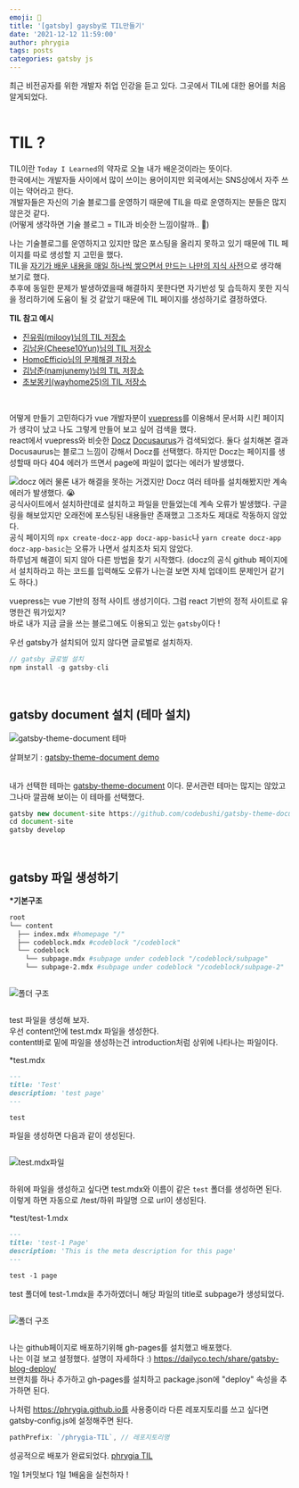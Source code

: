 ```yaml
---
emoji: 📓
title: '[gatsby] gaysby로 TIL만들기'
date: '2021-12-12 11:59:00'
author: phrygia
tags: posts
categories: gatsby js
---
```


최근 비전공자를 위한 개발자 취업 인강을 듣고 있다. 그곳에서 TIL에 대한 용어를 처음 알게되었다. <br><br>

# TIL ?

TIL이란 `Today I Learned`의 약자로 오늘 내가 배운것이라는 뜻이다. <br>
한국에서는 개발자들 사이에서 많이 쓰이는 용어이지만 외국에서는 SNS상에서 자주 쓰이는 약어라고 한다. <br>
개발자들은 자신의 기술 블로그를 운영하기 때문에 TIL을 따로 운영하지는 분들은 많지 않은것 같다.<br>
(어떻게 생각하면 기술 블로그 = TIL과 비슷한 느낌이랄까.. 🤔) <br>

나는 기술블로그를 운영하지고 있지만 많은 포스팅을 올리지 못하고 있기 때문에 TIL 페이지를 따로 생성할 지 고민을 했다.<br>
TIL을 <u>자기가 배운 내용을 매일 하나씩 쌓으면서 만드는 나만의 지식 사전</u>으로 생각해 보기로 했다. <br>
추후에 동일한 문제가 발생하였을때 해결하지 못한다면 자기반성 및 습득하지 못한 지식을 정리하기에 도움이 될 것 같았기 때문에 TIL 페이지를 생성하기로 결정하였다.<br>

**TIL 참고 예시**

- <a href="http://milooy.github.io/TIL/" target="_blank">진유림(milooy)님의 TIL 저장소</a>
- <a href="https://github.com/cheese10yun/TIL" target="_blank">김남윤(Cheese10Yun)님의 TIL 저장소</a>
- <a href="https://github.com/HomoEfficio/dev-tips" target="_blank">HomoEfficio님의 문제해결 저장소</a>
- <a href="https://github.com/namjunemy/TIL" target="_blank"> 김남준(namjunemy)님의 TIL 저장소</a>
- <a href="https://github.com/wayhome25/wayhome25.github.io" target="_blank"> 초보몽키(wayhome25)의 TIL 저장소</a>

<br>

어떻게 만들기 고민하다가 vue 개발자분이 <a href="https://vuepress.vuejs.org/" target="_blank">vuepress</a>를 이용해서 문서화 시킨 페이지가 생각이 났고 나도 그렇게 만들어 보고 싶어 검색을 했다.<br>
react에서 vuepress와 비슷한 <a href="https://www.docz.site/" target="_blank">Docz</a> <a href="https://docusaurus.io/" target="_blank">Docusaurus</a>가 검색되었다. 둘다 설치해본 결과 Docusaurus는 블로그 느낌이 강해서 Docz를 선택했다. 하지만 Docz는 페이지를 생성할때 마다 404 에러가 뜨면서 page에 파일이 없다는 에러가 발생했다. <br>

![docz 에러](img/2021-12-12-docz02.png)
물론 내가 해결을 못하는 거겠지만 Docz 여러 테마를 설치해봤지만 계속 에러가 발생했다. 😭 <br>
공식사이트에서 설치하란데로 설치하고 파일을 만들었는데 계속 오류가 발생했다. 구글링을 해보았지만 오래전에 포스팅된 내용들만 존재했고 그조차도 제대로 작동하지 않았다. <br>
공식 페이지의 `npx create-docz-app docz-app-basic`나 `yarn create docz-app docz-app-basic`는 오류가 나면서 설치조차 되지 않았다.<br>
하루넘게 해결이 되지 않아 다른 방법을 찾기 시작했다. (docz의 공식 github 페이지에서 설치하라고 하는 코드를 입력해도 오류가 나는걸 보면 자체 업데이트 문제인거 같기도 하다.)<br>

vuepress는 vue 기반의 정적 사이트 생성기이다. 그럼 react 기반의 정적 사이트로 유명한건 뭐가있지? <br>
바로 내가 지금 글을 쓰는 블로그에도 이용되고 있는 `gatsby`이다 !<br>

우선 gatsby가 설치되어 있지 않다면 글로벌로 설치하자. <br>

```js
// gatsby 글로벌 설치
npm install -g gatsby-cli
```

<br>

## gatsby document 설치 (테마 설치)

![gatsby-theme-document 테마](img/2021-12-12-gatsby01.png)

살펴보기 : <a href="https://gatsby-theme-document.netlify.app" target="_blank"> gatsby-theme-document demo</a><br><br>

내가 선택한 테마는 <a href="https://github.com/codebushi/gatsby-theme-document" target="_blank">gatsby-theme-document</a> 이다. 문서관련 테마는 많지는 않았고 그나마 깔끔해 보이는 이 테마를 선택했다. <br>

```js
gatsby new document-site https://github.com/codebushi/gatsby-theme-document-example
cd document-site
gatsby develop
```

<br>

## gatsby 파일 생성하기

**\*기본구조**

```bash
root
└── content
  ├── index.mdx #homepage "/"
  ├── codeblock.mdx #codeblock "/codeblock"
  └── codeblock
    └── subpage.mdx #subpage under codeblock "/codeblock/subpage"
    └── subpage-2.mdx #subpage under codeblock "/codeblock/subpage-2"
```

<div style="text-align: left; display:inline-block;">

![폴더 구조](img/2021-12-12-gatsby3.png)

</div>

test 파일을 생성해 보자. <br>
우선 content안에 test.mdx 파일을 생성한다.<br>
content바로 밑에 파일을 생성하는건 introduction처럼 상위에 나타나는 파일이다.<br>

\*test.mdx

```md
---
title: 'Test'
description: 'test page'
---

test
```

파일을 생성하면 다음과 같이 생성된다.

<div style="text-align: left; display:inline-block;">

![test.mdx파일](img/2021-12-12-gatsby5.png)

</div>

하위에 파일을 생성하고 싶다면 test.mdx와 이름이 같은 `test` 폴더를 생성하면 된다. <br>
이렇게 하면 자동으로 /test/하위 파일명 으로 url이 생성된다. <br>

\*test/test-1.mdx

```md
---
title: 'test-1 Page'
description: 'This is the meta description for this page'
---

test -1 page
```

test 폴더에 test-1.mdx을 추가하였더니 해당 파일의 title로 subpage가 생성되었다. <br>

<div style="text-align: left; display:inline-block;">

![폴더 구조](img/2021-12-12-gatsby04.png)

</div>
<br>

나는 github페이지로 배포하기위해 gh-pages를 설치했고 배포했다. <br>
나는 이걸 보고 설정했다. 설명이 자세하다 :) <a href="https://dailyco.tech/share/gatsby-blog-deploy/" target="_blank">https://dailyco.tech/share/gatsby-blog-deploy/</a> <br>
브랜치를 하나 추가하고 gh-pages를 설치하고 package.json에 "deploy" 속성을 추가하면 된다.

나처럼 https://phrygia.github.io를 사용중이라 다른 레포지토리를 쓰고 싶다면 gatsby-config.js에 설정해주면 된다.

```js
pathPrefix: `/phrygia-TIL`, // 레포지토리명
```

성공적으로 배포가 완료되었다. <a href="https://phrygia.github.io/phrygia-TIL/" target="_blank">phrygia TIL</a> <br>

1일 1커밋보다 1일 1배움을 실천하자 !

<br>
